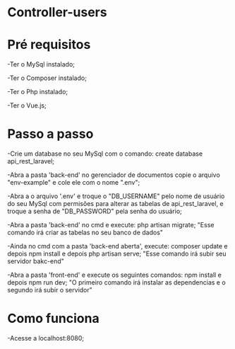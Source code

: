 # Controller-users

# Pré requisitos

-Ter o MySql instalado;

-Ter o Composer instalado;

-Ter o Php instalado;

-Ter o Vue.js;

# Passo a passo

-Crie um database no seu MySql com o comando: create database api_rest_laravel;

-Abra a pasta 'back-end' no gerenciador de documentos copie o arquivo "env-example" e cole ele com o nome ".env";

-Abra a o arquivo '.env' e troque o "DB_USERNAME" pelo nome de usuário do seu MySql com permisões para alterar as tabelas de api_rest_laravel, e troque a senha de "DB_PASSWORD" pela senha do usuário;

-Abra a pasta 'back-end' no cmd e execute: php artisan migrate; "Esse comando irá criar as tabelas no seu banco de dados"

-Ainda no cmd com a pasta 'back-end aberta', execute: composer update e depois npm install e depois php artisan serve; "Esse comando irá subir seu servidor bakc-end"

-Abra a pasta 'front-end' e execute os seguintes comandos: npm install e depois npm run dev; "O primeiro comando irá instalar as dependencias e o segundo irá subir o servidor"

# Como funciona

-Acesse a localhost:8080;
